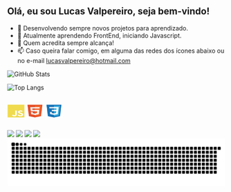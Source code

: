 ## Olá, eu sou Lucas Valpereiro, seja bem-vindo!

- 🔭 Desenvolvendo sempre novos projetos para aprendizado.
- 🌱 Atualmente aprendendo FrontEnd, iniciando Javascript.
- 💬 Quem acredita sempre alcança!
- 📫 Caso queira falar comigo, em alguma das redes dos ícones abaixo ou no e-mail lucasvalpereiro@hotmail.com

![GitHub Stats](https://github-readme-stats.vercel.app/api?username=LucasValpereiro&show_icons=true&theme=chartreuse-dark)

![Top Langs](https://github-readme-stats.vercel.app/api/top-langs/?username=LucasValpereiro&layout=compact&theme=chartreuse-dark)

<div style="display: inline_block"><br>
  <img align="center" alt="Lucas-Js" height="30" width="40" src="https://raw.githubusercontent.com/devicons/devicon/master/icons/javascript/javascript-plain.svg">
  <img align="center" alt="Lucas-HTML" height="30" width="40" src="https://raw.githubusercontent.com/devicons/devicon/master/icons/html5/html5-original.svg">
  <img align="center" alt="Lucas-CSS" height="30" width="40" src="https://raw.githubusercontent.com/devicons/devicon/master/icons/css3/css3-original.svg">
</div>
  
  ##
 
<div> 
 	<a href="https://www.twitch.tv/valpereiro" target="_blank"><img src="https://img.shields.io/badge/Twitch-9146FF?style=for-the-badge&logo=twitch&logoColor=white" target="_blank"></a>
 <a href="https://discord.gg/K4pDK6Yq4G" target="_blank"><img src="https://img.shields.io/badge/Discord-7289DA?style=for-the-badge&logo=discord&logoColor=white" target="_blank"></a> 
  <a href = "mailto:lucasvalpereiro17@gmail.com"><img src="https://img.shields.io/badge/-Gmail-%23333?style=for-the-badge&logo=gmail&logoColor=white" target="_blank"></a>
  <a href="www.linkedin.com/in/lucas-valpereiro-6876111b5" target="_blank"><img src="https://img.shields.io/badge/-LinkedIn-%230077B5?style=for-the-badge&logo=linkedin&logoColor=white" target="_blank"></a> 
  
</div>

<picture align="center">
  <source media="(prefers-color-scheme: dark)" srcset="https://raw.githubusercontent.com/LucasValpereiro/LucasValpereiro/output/github-contribution-grid-snake-dark.svg">
  <source media="(prefers-color-scheme: light)" srcset="https://raw.githubusercontent.com/LucasValpereiro/LucasValpereiro/output/github-contribution-grid-snake-dark.svg">
  <img align="center" alt="github contribution grid snake animation" src="https://raw.githubusercontent.com/LucasValpereiro/LucasValpereiro/output/github-contribution-grid-snake.svg">
</picture>



